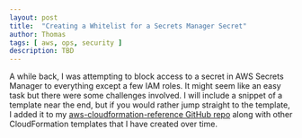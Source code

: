 ```yaml
---
layout: post
title:  "Creating a Whitelist for a Secrets Manager Secret"
author: Thomas
tags: [ aws, ops, security ]
description: TBD
---
```


A while back, I was attempting to block access to a secret in AWS Secrets Manager to everything except a few IAM roles. It might seem like an easy task but there were some challenges involved. I will include a snippet of a template near the end, but if you would rather jump straight to the template, I added it to my [aws-cloudformation-reference GitHub repo](https://github.com/thomasstep/aws-cloudformation-reference/blob/master/secretsmanager/whitelisted-secret.yml) along with other CloudFormation templates that I have created over time.



